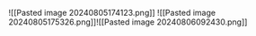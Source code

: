![[Pasted image 20240805174123.png]]
![[Pasted image 20240805175326.png]]![[Pasted image 20240806092430.png]]
